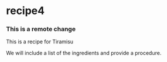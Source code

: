 # recipe4
### This is a remote change
This is a recipe for Tiramisu


We will include a list of the ingredients and provide a procedure.
